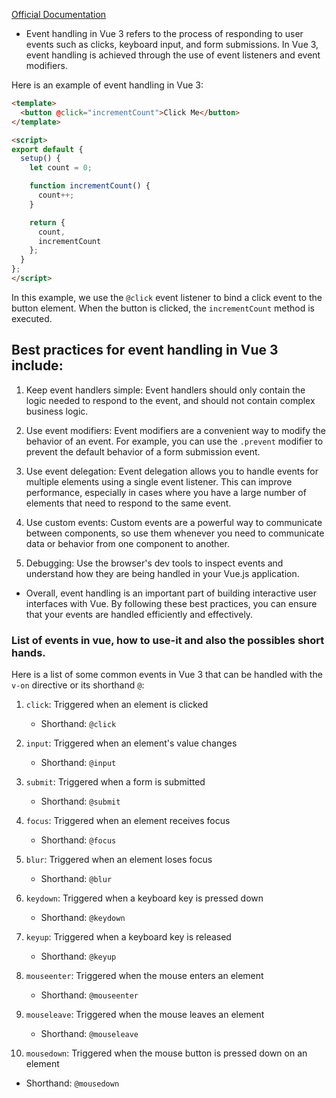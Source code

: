 [Official Documentation](https://vuejs.org/guide/essentials/event-handling.html)

- Event handling in Vue 3 refers to the process of responding to user events such as clicks, keyboard input, and form submissions. In Vue 3, event handling is achieved through the use of event listeners and event modifiers.

Here is an example of event handling in Vue 3:

```HTML
<template>
  <button @click="incrementCount">Click Me</button>
</template>

<script>
export default {
  setup() {
    let count = 0;

    function incrementCount() {
      count++;
    }

    return {
      count,
      incrementCount
    };
  }
};
</script>

```

In this example, we use the `@click` event listener to bind a click event to the button element. When the button is clicked, the `incrementCount` method is executed.


## Best practices for event handling in Vue 3 include:

1.  Keep event handlers simple: Event handlers should only contain the logic needed to respond to the event, and should not contain complex business logic.
    
2.  Use event modifiers: Event modifiers are a convenient way to modify the behavior of an event. For example, you can use the `.prevent` modifier to prevent the default behavior of a form submission event.
    
3.  Use event delegation: Event delegation allows you to handle events for multiple elements using a single event listener. This can improve performance, especially in cases where you have a large number of elements that need to respond to the same event.
    
4.  Use custom events: Custom events are a powerful way to communicate between components, so use them whenever you need to communicate data or behavior from one component to another.
    
5.  Debugging: Use the browser's dev tools to inspect events and understand how they are being handled in your Vue.js application.

- Overall, event handling is an important part of building interactive user interfaces with Vue. By following these best practices, you can ensure that your events are handled efficiently and effectively.


### List of events in vue, how to use-it and also the possibles short hands.
Here is a list of some common events in Vue 3 that can be handled with the `v-on` directive or its shorthand `@`:

1.  `click`: Triggered when an element is clicked
    
    -   Shorthand: `@click`
2.  `input`: Triggered when an element's value changes
    
    -   Shorthand: `@input`
3.  `submit`: Triggered when a form is submitted
    
    -   Shorthand: `@submit`
4.  `focus`: Triggered when an element receives focus
    
    -   Shorthand: `@focus`
5.  `blur`: Triggered when an element loses focus
    
    -   Shorthand: `@blur`
6.  `keydown`: Triggered when a keyboard key is pressed down
    
    -   Shorthand: `@keydown`
7.  `keyup`: Triggered when a keyboard key is released
    
    -   Shorthand: `@keyup`
8.  `mouseenter`: Triggered when the mouse enters an element
    
    -   Shorthand: `@mouseenter`
9.  `mouseleave`: Triggered when the mouse leaves an element
    
    -   Shorthand: `@mouseleave`
10.  `mousedown`: Triggered when the mouse button is pressed down on an element
    

-   Shorthand: `@mousedown`

